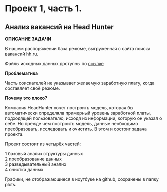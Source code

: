 # Проект 1, часть 1.
## Анализ вакансий на Head Hunter

**ОПИСАНИЕ ЗАДАЧИ**

В нашем распоряжении база резюме, выгруженная с сайта поиска вакансий hh.ru.

Файлы исходных данных доступны по [ссылке](https://drive.google.com/drive/folders/1Y2wqSxzWbiISAtIatdJspUEkhSeqCnJd?usp=sharing)

**Проблематика**

Часть соискателей не указывает желаемую заработную плату, когда составляет своё резюме.

**Почему это плохо?**

Компания HeadHunter хочет построить модель, которая бы автоматически определяла примерный уровень заработной платы, подходящей пользователю, исходя из информации, которую он указал о себе. Но прежде чем построить модель, данные необходимо преобразовать, исследовать и очистить. В этом и состоит задача проекта.

Проект состоит из четырёх частей:

1 базовый анализ структуры данных <br>
2 преобразование данных <br>
3 разведывательный анализ <br>
4 очистка данных <br>

Графики, не отображающиеся в ноутбуке на github, сохранены в папку plots.